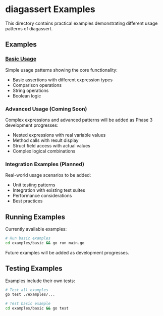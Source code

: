 # diagassert Examples

This directory contains practical examples demonstrating different usage
patterns of diagassert.

## Examples

### [Basic Usage](./basic/)

Simple usage patterns showing the core functionality:

- Basic assertions with different expression types
- Comparison operations
- String operations
- Boolean logic

### Advanced Usage (Coming Soon)

Complex expressions and advanced patterns will be added as Phase 3 development progresses:

- Nested expressions with real variable values
- Method calls with result display
- Struct field access with actual values
- Complex logical combinations

### Integration Examples (Planned)

Real-world usage scenarios to be added:

- Unit testing patterns
- Integration with existing test suites
- Performance considerations
- Best practices

## Running Examples

Currently available examples:

```bash
# Run basic examples
cd examples/basic && go run main.go
```

Future examples will be added as development progresses.

## Testing Examples

Examples include their own tests:

```bash
# Test all examples
go test ./examples/...

# Test basic example
cd examples/basic && go test
```
